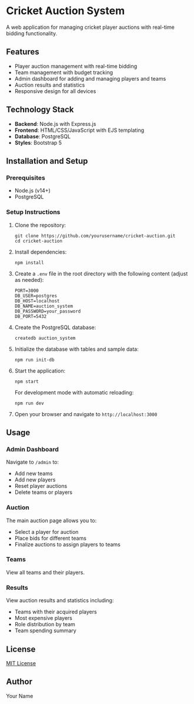 # Cricket Auction System

A web application for managing cricket player auctions with real-time bidding functionality.

## Features

- Player auction management with real-time bidding
- Team management with budget tracking
- Admin dashboard for adding and managing players and teams
- Auction results and statistics
- Responsive design for all devices

## Technology Stack

- **Backend**: Node.js with Express.js
- **Frontend**: HTML/CSS/JavaScript with EJS templating
- **Database**: PostgreSQL
- **Styles**: Bootstrap 5

## Installation and Setup

### Prerequisites

- Node.js (v14+)
- PostgreSQL

### Setup Instructions

1. Clone the repository:
   ```
   git clone https://github.com/yourusername/cricket-auction.git
   cd cricket-auction
   ```

2. Install dependencies:
   ```
   npm install
   ```

3. Create a `.env` file in the root directory with the following content (adjust as needed):
   ```
   PORT=3000
   DB_USER=postgres
   DB_HOST=localhost
   DB_NAME=auction_system
   DB_PASSWORD=your_password
   DB_PORT=5432
   ```

4. Create the PostgreSQL database:
   ```
   createdb auction_system
   ```

5. Initialize the database with tables and sample data:
   ```
   npm run init-db
   ```

6. Start the application:
   ```
   npm start
   ```
   
   For development mode with automatic reloading:
   ```
   npm run dev
   ```

7. Open your browser and navigate to `http://localhost:3000`

## Usage

### Admin Dashboard

Navigate to `/admin` to:
- Add new teams
- Add new players
- Reset player auctions
- Delete teams or players

### Auction

The main auction page allows you to:
- Select a player for auction
- Place bids for different teams
- Finalize auctions to assign players to teams

### Teams

View all teams and their players.

### Results

View auction results and statistics including:
- Teams with their acquired players
- Most expensive players
- Role distribution by team
- Team spending summary

## License

[MIT License](LICENSE)

## Author

Your Name